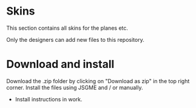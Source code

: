 # Skins
This section contains all skins for the planes etc.

Only the designers can add new files to this repository.

# Download and install
Download the .zip folder by clicking on "Download as zip" in the top right corner.
Install the files using JSGME and / or manually.

- Install instructions in work.
